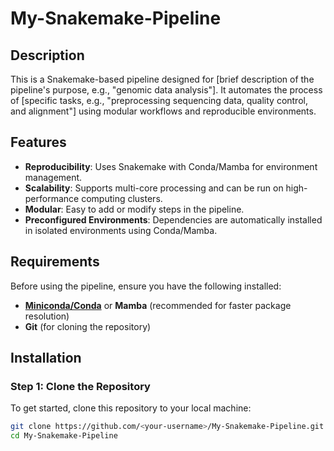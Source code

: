 # My-Snakemake-Pipeline

## Description
This is a Snakemake-based pipeline designed for [brief description of the pipeline's purpose, e.g., "genomic data analysis"]. It automates the process of [specific tasks, e.g., "preprocessing sequencing data, quality control, and alignment"] using modular workflows and reproducible environments.

## Features
- **Reproducibility**: Uses Snakemake with Conda/Mamba for environment management.
- **Scalability**: Supports multi-core processing and can be run on high-performance computing clusters.
- **Modular**: Easy to add or modify steps in the pipeline.
- **Preconfigured Environments**: Dependencies are automatically installed in isolated environments using Conda/Mamba.

## Requirements

Before using the pipeline, ensure you have the following installed:
- **[Miniconda/Conda](https://docs.conda.io/en/latest/miniconda.html)** or **Mamba** (recommended for faster package resolution)
- **Git** (for cloning the repository)

## Installation

### Step 1: Clone the Repository
To get started, clone this repository to your local machine:

```bash
git clone https://github.com/<your-username>/My-Snakemake-Pipeline.git
cd My-Snakemake-Pipeline

